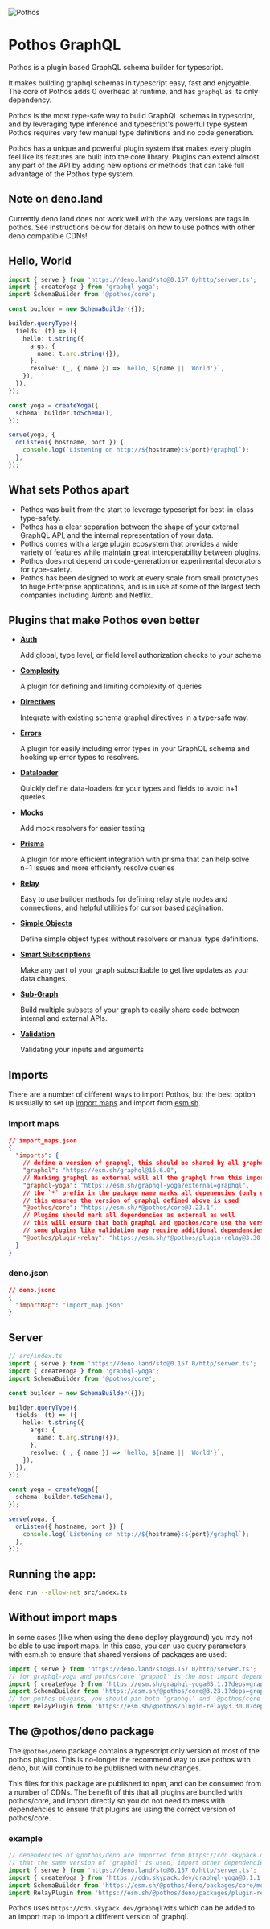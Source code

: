 ![Pothos](https://pothos-graphql.dev/assets/logo-name-dark.svg)

# Pothos GraphQL

Pothos is a plugin based GraphQL schema builder for typescript.

It makes building graphql schemas in typescript easy, fast and enjoyable. The core of Pothos adds 0
overhead at runtime, and has `graphql` as its only dependency.

Pothos is the most type-safe way to build GraphQL schemas in typescript, and by leveraging type
inference and typescript's powerful type system Pothos requires very few manual type definitions and
no code generation.

Pothos has a unique and powerful plugin system that makes every plugin feel like its features are
built into the core library. Plugins can extend almost any part of the API by adding new options or
methods that can take full advantage of the Pothos type system.

## Note on deno.land

Currently deno.land does not work well with the way versions are tags in pothos. See instructions
below for details on how to use pothos with other deno compatible CDNs!

## Hello, World

```typescript
import { serve } from 'https://deno.land/std@0.157.0/http/server.ts';
import { createYoga } from 'graphql-yoga';
import SchemaBuilder from '@pothos/core';

const builder = new SchemaBuilder({});

builder.queryType({
  fields: (t) => ({
    hello: t.string({
      args: {
        name: t.arg.string({}),
      },
      resolve: (_, { name }) => `hello, ${name || 'World'}`,
    }),
  }),
});

const yoga = createYoga({
  schema: builder.toSchema(),
});

serve(yoga, {
  onListen({ hostname, port }) {
    console.log(`Listening on http://${hostname}:${port}/graphql`);
  },
});
```

## What sets Pothos apart

- Pothos was built from the start to leverage typescript for best-in-class type-safety.
- Pothos has a clear separation between the shape of your external GraphQL API, and the internal
  representation of your data.
- Pothos comes with a large plugin ecosystem that provides a wide variety of features while maintain
  great interoperability between plugins.
- Pothos does not depend on code-generation or experimental decorators for type-safety.
- Pothos has been designed to work at every scale from small prototypes to huge Enterprise
  applications, and is in use at some of the largest tech companies including Airbnb and Netflix.

## Plugins that make Pothos even better

- [**Auth**](https://pothos-graphql.dev/docs/plugins/scope-auth)

  Add global, type level, or field level authorization checks to your schema

- [**Complexity**](https://pothos-graphql.dev/docs/plugins/complexity)

  A plugin for defining and limiting complexity of queries

- [**Directives**](https://pothos-graphql.dev/docs/plugins/directives)

  Integrate with existing schema graphql directives in a type-safe way.

- [**Errors**](https://pothos-graphql.dev/docs/plugins/errors)

  A plugin for easily including error types in your GraphQL schema and hooking up error types to
  resolvers.

- [**Dataloader**](https://pothos-graphql.dev/docs/plugins/dataloader)

  Quickly define data-loaders for your types and fields to avoid n+1 queries.

- [**Mocks**](https://pothos-graphql.dev/docs/plugins/mocks)

  Add mock resolvers for easier testing

- [**Prisma**](https://pothos-graphql.dev/docs/plugins/prisma)

  A plugin for more efficient integration with prisma that can help solve n+1 issues and more
  efficienty resolve queries

- [**Relay**](https://pothos-graphql.dev/docs/plugins/relay)

  Easy to use builder methods for defining relay style nodes and connections, and helpful utilities
  for cursor based pagination.

- [**Simple Objects**](https://pothos-graphql.dev/docs/plugins/simple-objects)

  Define simple object types without resolvers or manual type definitions.

- [**Smart Subscriptions**](https://pothos-graphql.dev/docs/plugins/smart-subscriptions)

  Make any part of your graph subscribable to get live updates as your data changes.

- [**Sub-Graph**](https://pothos-graphql.dev/docs/plugins/sub-graph)

  Build multiple subsets of your graph to easily share code between internal and external APIs.

- [**Validation**](https://pothos-graphql.dev/docs/plugins/validation)

  Validating your inputs and arguments

## Imports

There are a number of different ways to import Pothos, but the best option is ussually to set up
[import maps](https://deno.land/manual@v1.28.3/basics/modules/import_maps) and import from
[esm.sh](https://esm.sh).

### Import maps

```json
// import_maps.json
{
  "imports": {
    // define a version of graphql, this should be shared by all graphql libraries
    "graphql": "https://esm.sh/graphql@16.6.0",
    // Marking graphql as external will all the graphql from this import_map to be used
    "graphql-yoga": "https://esm.sh/graphql-yoga?external=graphql",
    // the `*` prefix in the package name marks all depenencies (only graphql in this case) as external
    // this ensures the version of graphql defined above is used
    "@pothos/core": "https://esm.sh/*@pothos/core@3.23.1",
    // Plugins should mark all dependencies as external as well
    // this will ensure that both graphql and @pothos/core use the versions defined above
    // some plugins like validation may require additional dependencies to be added to the import map (eg. zod)
    "@pothos/plugin-relay": "https://esm.sh/*@pothos/plugin-relay@3.30.0"
  }
}
```

### deno.json

```json
// deno.jsonc
{
  "importMap": "import_map.json"
}
```

## Server

```typescript
// src/index.ts
import { serve } from 'https://deno.land/std@0.157.0/http/server.ts';
import { createYoga } from 'graphql-yoga';
import SchemaBuilder from '@pothos/core';

const builder = new SchemaBuilder({});

builder.queryType({
  fields: (t) => ({
    hello: t.string({
      args: {
        name: t.arg.string({}),
      },
      resolve: (_, { name }) => `hello, ${name || 'World'}`,
    }),
  }),
});

const yoga = createYoga({
  schema: builder.toSchema(),
});

serve(yoga, {
  onListen({ hostname, port }) {
    console.log(`Listening on http://${hostname}:${port}/graphql`);
  },
});
```

## Running the app:

```bash
deno run --allow-net src/index.ts
```

## Without import maps

In some cases (like when using the deno deploy playground) you may not be able to use import maps.
In this case, you can use query parameters with esm.sh to ensure that shared versions of packages
are used:

```ts
import { serve } from 'https://deno.land/std@0.157.0/http/server.ts';
// for graphql-yoga and pothos/core 'graphql' is the most import depencency to pin
import { createYoga } from 'https://esm.sh/graphql-yoga@3.1.1?deps=graphql@16.6.0';
import SchemaBuilder from 'https://esm.sh/@pothos/core@3.23.1?deps=graphql@16.6.0';
// for pothos plugins, you should pin both 'graphql' and '@pothos/core'
import RelayPlugin from 'https://esm.sh/@pothos/plugin-relay@3.30.0?deps=graphql@16.6.0,@pothos/core@3.23.1';
```

## The @pothos/deno package

The `@pothos/deno` package contains a typescript only version of most of the pothos plugins. This is
no-longer the recommend way to use pothos with deno, but will continue to be published with new
changes.

This files for this package are published to npm, and can be consumed from a number of CDNs. The
benefit of this that all plugins are bundled with pothos/core, and import directly so you do not
need to mess with dependencies to ensure that plugins are using the correct version of pothos/core.

### example

```typescript
// dependencies of @pothos/deno are imported from https://cdn.skypack.dev/{package} to ensure
// that the same version of 'graphql' is used, import other dependencies from sky pack as well
import { serve } from 'https://deno.land/std@0.157.0/http/server.ts';
import { createYoga } from 'https://cdn.skypack.dev/graphql-yoga@3.1.1';
import SchemaBuilder from 'https://esm.sh/@pothos/deno/packages/core/mod.ts';
import RelayPlugin from 'https://esm.sh/@pothos/deno/packages/plugin-relay/mod.ts';
```

Pothos uses `https://cdn.skypack.dev/graphql?dts` which can be added to an import map to import a
different version of graphql.
